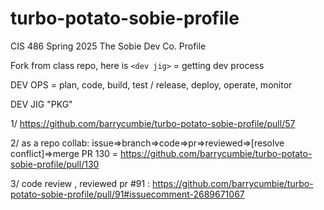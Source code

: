# turbo-potato-sobie-profile
CIS 486 Spring 2025 The Sobie Dev Co. Profile 

Fork from class repo, here is `<dev jig>` = getting dev process

DEV OPS = plan, code, build, test / release, deploy, operate, monitor

DEV JIG  "PKG" 

1/
https://github.com/barrycumbie/turbo-potato-sobie-profile/pull/57

2/ as a repo collab: issue=>branch=>code=>pr=>reviewed=>[resolve conflict]=>merge
PR 130 = https://github.com/barrycumbie/turbo-potato-sobie-profile/pull/130
  
3/ code review ,
reviewed pr #91 : https://github.com/barrycumbie/turbo-potato-sobie-profile/pull/91#issuecomment-2689671067
